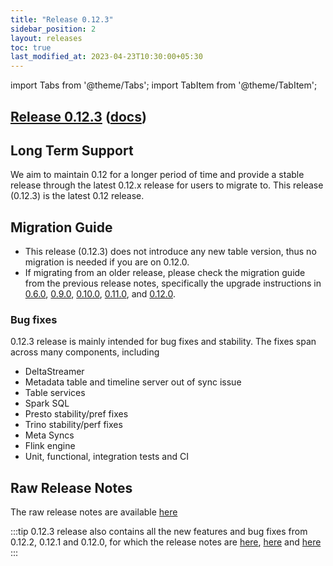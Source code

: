 ```yaml
---
title: "Release 0.12.3"
sidebar_position: 2
layout: releases
toc: true
last_modified_at: 2023-04-23T10:30:00+05:30
---
```

import Tabs from '@theme/Tabs';
import TabItem from '@theme/TabItem';

## [Release 0.12.3](https://github.com/apache/hudi/releases/tag/release-0.12.3) ([docs](/docs/0.12.3/quick-start-guide))

## Long Term Support

We aim to maintain 0.12 for a longer period of time and provide a stable release through the latest 0.12.x release for
users to migrate to.  This release (0.12.3) is the latest 0.12 release.

## Migration Guide

* This release (0.12.3) does not introduce any new table version, thus no migration is needed if you are on 0.12.0.
* If migrating from an older release, please check the migration guide from the previous release notes, specifically
  the upgrade instructions in [0.6.0](/releases/release-0.6.0),
  [0.9.0](/releases/release-0.9.0), [0.10.0](/releases/release-0.10.0),
  [0.11.0](/releases/release-0.11.0), and [0.12.0](/releases/release-0.12.0).

### Bug fixes

0.12.3 release is mainly intended for bug fixes and stability. The fixes span across many components, including

* DeltaStreamer
* Metadata table and timeline server out of sync issue
* Table services
* Spark SQL 
* Presto stability/pref fixes
* Trino stability/perf fixes
* Meta Syncs
* Flink engine
* Unit, functional, integration tests and CI

## Raw Release Notes

The raw release notes are available [here](https://issues.apache.org/jira/secure/ReleaseNote.jspa?version=12352934&styleName=Html&projectId=12322822&Create=Create&atl_token=A5KQ-2QAV-T4JA-FDED_88b472602a0f3c72f949e98ae8087a47c815053b_lin)

:::tip
0.12.3 release also contains all the new features and bug fixes from 0.12.2, 0.12.1 and 0.12.0, for which the release notes are
[here](/releases/release-0.12.2), [here](/releases/release-0.12.1) and [here](/releases/release-0.12.0) 
:::